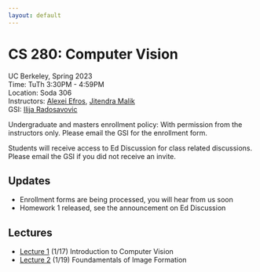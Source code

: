 ```yaml
---
layout: default
---
```


# CS 280: Computer Vision

UC Berkeley, Spring 2023  
Time: TuTh 3:30PM - 4:59PM  
Location: Soda 306  
Instructors: [Alexei Efros](https://people.eecs.berkeley.edu/~efros), [Jitendra Malik](https://people.eecs.berkeley.edu/~malik)  
GSI: [Ilija Radosavovic](https://people.eecs.berkeley.edu/~ilija)

Undergraduate and masters enrollment policy: With permission from the instructors only. Please email the GSI for the enrollment form.

Students will receive access to Ed Discussion for class related discussions. Please email the GSI if you did not receive an invite.

## Updates

* Enrollment forms are being processed, you will hear from us soon
* Homework 1 released, see the announcement on Ed Discussion

## Lectures

* [Lecture 1](https://www.dropbox.com/s/sm0zvz29kyce8yc/malik-280-lec0.pdf?dl=0) (1/17) Introduction to Computer Vision
* [Lecture 2](https://www.dropbox.com/s/vle8r85up3akil2/PerspectiveProjection%202023.pdf?dl=0) (1/19) Foundamentals of Image Formation
